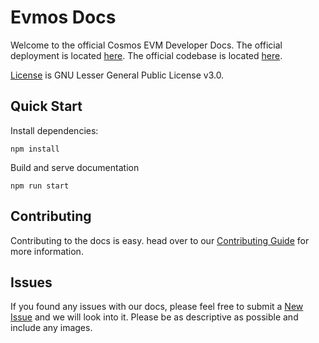 # Evmos Docs

Welcome to the official Cosmos EVM Developer Docs. The official deployment is located [here](https://docs.cosmos.network/).
The official codebase is located [here](https://github.com/cosmos/cosmos-evm).

[License](./LICENSE) is GNU Lesser General Public License v3.0.

## Quick Start

Install dependencies:

```
npm install
```

Build and serve documentation

```
npm run start
```

## Contributing

Contributing to the docs is easy. head over to our [Contributing Guide](./CONTRIBUTING.md) for more information.

## Issues

If you found any issues with our docs, please feel free to submit a [New Issue](https://github.com/cosmos/cosmos-evm/issues)
and we will look into it. Please be as descriptive as possible and include any images.
